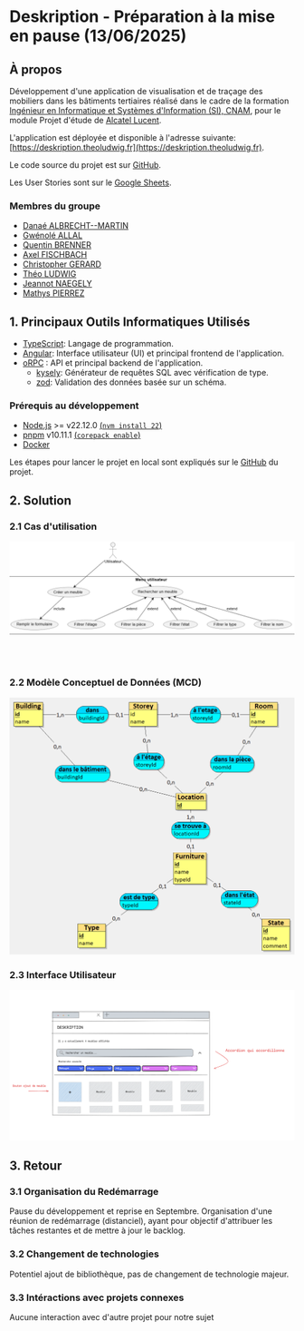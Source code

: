 # Deskription - Préparation à la mise en pause (13/06/2025)

## À propos

Développement d'une application de visualisation et de traçage des mobiliers dans les bâtiments tertiaires réalisé dans le cadre de la formation [Ingénieur en Informatique et Systèmes d'Information (SI), CNAM](https://www.itii-alsace.fr/formations/informatique-et-systemes-dinformation-le-cnam/), pour le module Projet d'étude de [Alcatel Lucent](https://www.al-enterprise.com/).

L'application est déployée et disponible à l'adresse suivante: [https://deskription.theoludwig.fr](https://deskription.theoludwig.fr).

Le code source du projet est sur [GitHub](https://github.com/cnam-theoludwig/cnam-deskription).

Les User Stories sont sur le [Google Sheets](https://docs.google.com/spreadsheets/d/1Vl2dMxTCKQXvUd2BLxcnjJV7LUs8H6GdDjXqUoFAd9I/edit?gid=0#gid=0).

### Membres du groupe

- [Danaé ALBRECHT--MARTIN](https://github.com/dalbrechtmartin)
- [Gwénolé ALLAL](https://github.com/gwenaf)
- [Quentin BRENNER](https://github.com/OneLiberty)
- [Axel FISCHBACH](https://github.com/SolxR)
- [Christopher GERARD](https://github.com/Christ0u)
- [Théo LUDWIG](https://github.com/theoludwig)
- [Jeannot NAEGELY](https://github.com/Skullkrash)
- [Mathys PIERREZ](https://github.com/mpierrez)

## 1. Principaux Outils Informatiques Utilisés

- [TypeScript](https://www.typescriptlang.org/): Langage de programmation.
- [Angular](https://angular.dev/): Interface utilisateur (UI) et principal frontend de l'application.
- [oRPC](https://orpc.unnoq.com/) : API et principal backend de l'application.
    - [kysely](https://kysely.dev/): Générateur de requêtes SQL avec vérification de type.
    - [zod](https://zod.dev): Validation des données basée sur un schéma.

### Prérequis au développement

- [Node.js](https://nodejs.org/) >= v22.12.0 [(`nvm install 22`)](https://nvm.sh)
- [pnpm](https://pnpm.io/) v10.11.1 [(`corepack enable`)](https://nodejs.org/docs/latest-v22.x/api/corepack.html)
- [Docker](https://www.docker.com/)

Les étapes pour lancer le projet en local sont expliqués sur le [GitHub](https://github.com/cnam-theoludwig/cnam-deskription) du projet.

## 2. Solution

### 2.1 Cas d'utilisation

![Cas d'utilisation](./usecase.png)

<br />

<br />

### 2.2 Modèle Conceptuel de Données (MCD)

![MCD](./mcd.PNG)

### 2.3 Interface Utilisateur

![Mockup](./mockup.png)

## 3. Retour

### 3.1 Organisation du Redémarrage

Pause du développement et reprise en Septembre. Organisation d'une réunion de redémarrage (distanciel), ayant pour objectif d'attribuer les tâches restantes et de mettre à jour le backlog.

### 3.2 Changement de technologies

Potentiel ajout de bibliothèque, pas de changement de technologie majeur.

### 3.3 Intéractions avec projets connexes

Aucune interaction avec d'autre projet pour notre sujet
